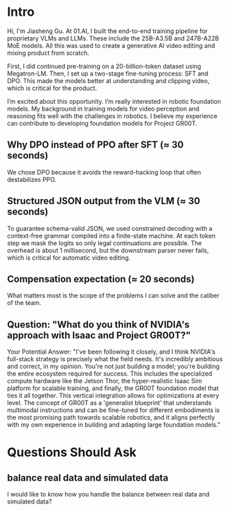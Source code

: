 # Intro

Hi, I'm Jiasheng Gu. At 01.AI, I built the end-to-end training pipeline for proprietary VLMs and LLMs. These include the 25B-A3.5B and 247B-A22B MoE models. All this was used to create a generative AI video editing and mixing product from scratch.

First, I did continued pre-training on a 20-billion-token dataset using Megatron-LM. Then, I set up a two-stage fine-tuning process: SFT and DPO. This made the models better at understanding and clipping video, which is critical for the product.

I’m excited about this opportunity. I’m really interested in robotic foundation models. My background in training models for video perception and reasoning fits well with the challenges in robotics. I believe my experience can contribute to developing foundation models for Project GR00T.

## Why DPO instead of PPO after SFT (≈ 30 seconds)

We chose DPO because it avoids the reward-hacking loop that often destabilizes PPO.

## Structured JSON output from the VLM (≈ 30 seconds)

To guarantee schema-valid JSON, we used constrained decoding with a context-free grammar compiled into a finite-state machine. At each token step we mask the logits so only legal continuations are possible. The overhead is about 1 millisecond, but the downstream parser never fails, which is critical for automatic video editing.

## Compensation expectation (≈ 20 seconds)

What matters most is the scope of the problems I can solve and the caliber of the team.

## Question: "What do you think of NVIDIA's approach with Isaac and Project GR00T?"

Your Potential Answer: "I've been following it closely, and I think NVIDIA's full-stack strategy is precisely what the field needs. It's incredibly ambitious and correct, in my opinion. You're not just building a model; you're building the entire ecosystem required for success. This includes the specialized compute hardware like the Jetson Thor, the hyper-realistic Isaac Sim platform for scalable training, and finally, the GR00T foundation model that ties it all together. This vertical integration allows for optimizations at every level. The concept of GR00T as a 'generalist blueprint' that understands multimodal instructions and can be fine-tuned for different embodiments is the most promising path towards scalable robotics, and it aligns perfectly with my own experience in building and adapting large foundation models."

# Questions Should Ask
## balance real data and simulated data
I would like to know how you handle the balance between real data and simulated data?


